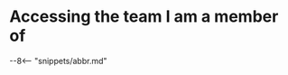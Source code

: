 <!-- SPDX-License-Identifier: CC-BY-4.0 -->
<!-- Copyright Contributors to the ODPi Egeria project. -->

# Accessing the team I am a member of



--8<-- "snippets/abbr.md"
